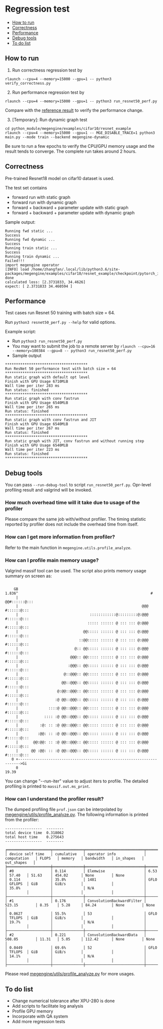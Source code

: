 # Regression test
* [How to run](#how-to-run)
* [Correctness](#correctness)
* [Performance](#performance)
* [Debug tools](#debug-tools)
* [To do list](#to-do-list)

## How to run

1. Run correctness regression test by

```
rlaunch --cpu=4 --memory=15000 --gpu=1 -- python3 verify_correctness.py
```

2. Run performance regression test by

```
rlaunch --cpu=4 --memory=15000 --gpu=1 -- python3 run_resnet50_perf.py
```

Compare with the [reference result](#performance) to verify the performance change.

3. [Temporary]: Run dynamic graph test

```
cd python_module/megengine/examples/cifar10/resnet_example
rlaunch --cpu=4 --memory=15000 --gpu=1 -- MGE_DISABLE_TRACE=1 python3 main.py --mode train --backend megengine-dynamic
```

Be sure to run a few epochs to verify the CPU/GPU memory usage and the result tends to converge. The complete run takes around 2 hours.

## Correctness

Pre-trained Resnet18 model on cifar10 dataset is used.

The test set contains
* forward run with static graph
* forward run with  dynamic graph
* forward + backward + parameter update with static graph
* forward + backward + parameter update with dynamic graph

Sample output:

```
Running fwd static ...
Success
Running fwd dynamic ...
Success
Running train static ...
Success
Running train dynamic ...
Failed!!!
import megengine operator
[INFO] load /home/zhangfan/.local/lib/python3.6/site-packages/megengine/examples/cifar10/resnet_example/checkpoint/pytorch_init.pth done
calculated loss: [2.3731833, 34.4626]
expect: [ 2.3731833 34.460594 ]
```

## Performance

Test cases run Resnet 50 training with batch size = 64.

Run `python3 resnet50_perf.py --help` for valid options.

Example script:

* Run `python3 run_resnet50_perf.py`
* You may want to submit the job to a remote server by  `rlaunch --cpu=16 --memory=100384 --gpu=8 -- python3 run_resnet50_perf.py`
* Sample output
```
**************************************
Run ResNet 50 performance test with batch size = 64
**************************************
Run static graph with default opt level
Finish with GPU Usage 6710MiB
Wall time per iter 283 ms
Run status: finished
**************************************
Run static graph with conv fastrun
Finish with GPU Usage 6540MiB
Wall time per iter 265 ms
Run status: finished
**************************************
Run static graph with conv fastrun and JIT
Finish with GPU Usage 6540MiB
Wall time per iter 267 ms
Run status: finished
**************************************
Run static graph with JIT, conv fastrun and without running step
Finish with GPU Usage 6540MiB
Wall time per iter 223 ms
Run status: finished
**************************************
```

## Debug tools 

You can pass `--run-debug-tool` to script `run_resnet50_perf.py`. Opr-level profiling result and valgrind will be invoked.

### How much overhead time will it take due to usage of the profiler

Please compare the same job with/without profiler. The timing statistic reported by profiler does not include the overhead time from itself.

### How can I get more information from profiler?

Refer to the main function in `megengine.utils.profile_analyze`.

### How can I profile main memory usage?

Valgrind massif tool can be used. The script also prints memory usage summary on screen as:

```

    GB
1.836^                                                             #          
     |                                                           @@#::::::@:::
     |                                                         @@@ #::::::@:::
     |                                 ::::::::::::@:::::::::@:@@@ #::::::@:::
     |                                ::::: :::::: @ ::: ::: @:@@@ #::::::@:::
     |                              @@::::: :::::: @ ::: ::: @:@@@ #::::::@:::
     |                            ::@@::::: :::::: @ ::: ::: @:@@@ #::::::@:::
     |                          @:: @@::::: :::::: @ ::: ::: @:@@@ #::::::@:::
     |                        @@@:: @@::::: :::::: @ ::: ::: @:@@@ #::::::@:::
     |                       :@@@:: @@::::: :::::: @ ::: ::: @:@@@ #::::::@:::
     |                     @::@@@:: @@::::: :::::: @ ::: ::: @:@@@ #::::::@:::
     |                    @@::@@@:: @@::::: :::::: @ ::: ::: @:@@@ #::::::@:::
     |                  @:@@::@@@:: @@::::: :::::: @ ::: ::: @:@@@ #::::::@:::
     |                 :@ @@::@@@:: @@::::: :::::: @ ::: ::: @:@@@ #::::::@:::
     |              ::::@ @@::@@@:: @@::::: :::::: @ ::: ::: @:@@@ #::::::@:::
     |            :::: :@ @@::@@@:: @@::::: :::::: @ ::: ::: @:@@@ #::::::@:::
     |          :@: :: :@ @@::@@@:: @@::::: :::::: @ ::: ::: @:@@@ #::::::@:::
     |         :@@: :: :@ @@::@@@:: @@::::: :::::: @ ::: ::: @:@@@ #::::::@:::
     |       @@:@@: :: :@ @@::@@@:: @@::::: :::::: @ ::: ::: @:@@@ #::::::@:::
     |      @@ :@@: :: :@ @@::@@@:: @@::::: :::::: @ ::: ::: @:@@@ #::::::@:::
   0 +----------------------------------------------------------------------->Gi
     0                                                                   19.39

```
You can change "--run-iter" value to adjust iters to profile.
The detailed profiling is printed to `massif.out.ms_print`.

### How can I understand the profiler result?

The dumped profiling file `prof.json` can be interpolated by [megengine/utils/profile_analyze.py](../../utils/profile_analyze.py).
The following information is printed from the profiler:

```
-----------------  --------
total device time  0.318062
total host time    0.275643
-----------------  --------

╒════════════════════╤══════════════╤═══════════════════════════╤═══════════════╤═════════╤══════════╤═════════════╤═════════════╤══════════════╕
│ device self time   │ cumulative   │ operator info             │ computation   │ FLOPS   │ memory   │ bandwidth   │ in_shapes   │ out_shapes   │
╞════════════════════╪══════════════╪═══════════════════════════╪═══════════════╪═════════╪══════════╪═════════════╪═════════════╪══════════════╡
│ #0                 │ 0.114        │ Elemwise                  │ 6.53          │ 57.40   │ 51.63    │ 454.02      │ None        │ None         │
│ 0.114              │ 35.8%        │ 1481                      │ GFLO          │ GFLOPS  │ GiB      │ GiB/s       │             │              │
│ 35.8%              │              │ N/A                       │               │         │          │             │             │              │
├────────────────────┼──────────────┼───────────────────────────┼───────────────┼─────────┼──────────┼─────────────┼─────────────┼──────────────┤
│ #1                 │ 0.176        │ ConvolutionBackwardFilter │ 523.15        │ 8.35    │ 5.28     │ 84.24       │ None        │ None         │
│ 0.0627             │ 55.5%        │ 53                        │ GFLO          │ TFLOPS  │ GiB      │ GiB/s       │             │              │
│ 19.7%              │              │ N/A                       │               │         │          │             │             │              │
├────────────────────┼──────────────┼───────────────────────────┼───────────────┼─────────┼──────────┼─────────────┼─────────────┼──────────────┤
│ #2                 │ 0.221        │ ConvolutionBackwardData   │ 508.05        │ 11.31   │ 5.05     │ 112.42      │ None        │ None         │
│ 0.0449             │ 69.6%        │ 52                        │ GFLO          │ TFLOPS  │ GiB      │ GiB/s       │             │              │
│ 14.1%              │              │ N/A                       │               │         │          │             │             │              │
├────────────────────┼──────────────┼───────────────────────────┼───────────────┼─────────┼──────────┼─────────────┼─────────────┼──────────────┤
```
Please read [megengine/utils/profile_analyze.py](../../utils/profile_analyze.py) for more usages.

## To do list

* Change numerical tolerance after XPU-280 is done
* Add scripts to facilitate log analysis
* Profile GPU memory
* Incorporate with QA system
* Add more regression tests
